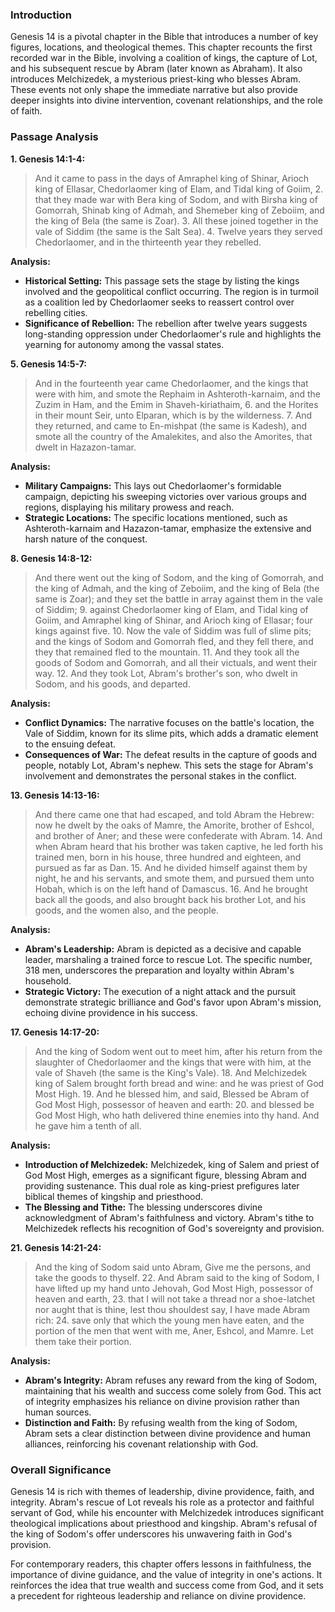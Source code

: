 ### Introduction

Genesis 14 is a pivotal chapter in the Bible that introduces a number of key figures, locations, and theological themes. This chapter recounts the first recorded war in the Bible, involving a coalition of kings, the capture of Lot, and his subsequent rescue by Abram (later known as Abraham). It also introduces Melchizedek, a mysterious priest-king who blesses Abram. These events not only shape the immediate narrative but also provide deeper insights into divine intervention, covenant relationships, and the role of faith.

### Passage Analysis

**1. Genesis 14:1-4:**
> And it came to pass in the days of Amraphel king of Shinar, Arioch king of Ellasar, Chedorlaomer king of Elam, and Tidal king of Goiim, 2. that they made war with Bera king of Sodom, and with Birsha king of Gomorrah, Shinab king of Admah, and Shemeber king of Zeboiim, and the king of Bela (the same is Zoar). 3. All these joined together in the vale of Siddim (the same is the Salt Sea). 4. Twelve years they served Chedorlaomer, and in the thirteenth year they rebelled.

**Analysis:**
- **Historical Setting:** This passage sets the stage by listing the kings involved and the geopolitical conflict occurring. The region is in turmoil as a coalition led by Chedorlaomer seeks to reassert control over rebelling cities.
- **Significance of Rebellion:** The rebellion after twelve years suggests long-standing oppression under Chedorlaomer's rule and highlights the yearning for autonomy among the vassal states.

**5. Genesis 14:5-7:**
> And in the fourteenth year came Chedorlaomer, and the kings that were with him, and smote the Rephaim in Ashteroth-karnaim, and the Zuzim in Ham, and the Emim in Shaveh-kiriathaim, 6. and the Horites in their mount Seir, unto Elparan, which is by the wilderness. 7. And they returned, and came to En-mishpat (the same is Kadesh), and smote all the country of the Amalekites, and also the Amorites, that dwelt in Hazazon-tamar.

**Analysis:**
- **Military Campaigns:** This lays out Chedorlaomer's formidable campaign, depicting his sweeping victories over various groups and regions, displaying his military prowess and reach.
- **Strategic Locations:** The specific locations mentioned, such as Ashteroth-karnaim and Hazazon-tamar, emphasize the extensive and harsh nature of the conquest.

**8. Genesis 14:8-12:**
> And there went out the king of Sodom, and the king of Gomorrah, and the king of Admah, and the king of Zeboiim, and the king of Bela (the same is Zoar); and they set the battle in array against them in the vale of Siddim; 9. against Chedorlaomer king of Elam, and Tidal king of Goiim, and Amraphel king of Shinar, and Arioch king of Ellasar; four kings against five. 10. Now the vale of Siddim was full of slime pits; and the kings of Sodom and Gomorrah fled, and they fell there, and they that remained fled to the mountain. 11. And they took all the goods of Sodom and Gomorrah, and all their victuals, and went their way. 12. And they took Lot, Abram's brother's son, who dwelt in Sodom, and his goods, and departed.

**Analysis:**
- **Conflict Dynamics:** The narrative focuses on the battle's location, the Vale of Siddim, known for its slime pits, which adds a dramatic element to the ensuing defeat.
- **Consequences of War:** The defeat results in the capture of goods and people, notably Lot, Abram's nephew. This sets the stage for Abram's involvement and demonstrates the personal stakes in the conflict.

**13. Genesis 14:13-16:**
> And there came one that had escaped, and told Abram the Hebrew: now he dwelt by the oaks of Mamre, the Amorite, brother of Eshcol, and brother of Aner; and these were confederate with Abram. 14. And when Abram heard that his brother was taken captive, he led forth his trained men, born in his house, three hundred and eighteen, and pursued as far as Dan. 15. And he divided himself against them by night, he and his servants, and smote them, and pursued them unto Hobah, which is on the left hand of Damascus. 16. And he brought back all the goods, and also brought back his brother Lot, and his goods, and the women also, and the people.

**Analysis:**
- **Abram's Leadership:** Abram is depicted as a decisive and capable leader, marshaling a trained force to rescue Lot. The specific number, 318 men, underscores the preparation and loyalty within Abram's household.
- **Strategic Victory:** The execution of a night attack and the pursuit demonstrate strategic brilliance and God's favor upon Abram's mission, echoing divine providence in his success.

**17. Genesis 14:17-20:**
> And the king of Sodom went out to meet him, after his return from the slaughter of Chedorlaomer and the kings that were with him, at the vale of Shaveh (the same is the King's Vale). 18. And Melchizedek king of Salem brought forth bread and wine: and he was priest of God Most High. 19. And he blessed him, and said, Blessed be Abram of God Most High, possessor of heaven and earth: 20. and blessed be God Most High, who hath delivered thine enemies into thy hand. And he gave him a tenth of all.

**Analysis:**
- **Introduction of Melchizedek:** Melchizedek, king of Salem and priest of God Most High, emerges as a significant figure, blessing Abram and providing sustenance. This dual role as king-priest prefigures later biblical themes of kingship and priesthood.
- **The Blessing and Tithe:** The blessing underscores divine acknowledgment of Abram's faithfulness and victory. Abram's tithe to Melchizedek reflects his recognition of God's sovereignty and provision.

**21. Genesis 14:21-24:**
> And the king of Sodom said unto Abram, Give me the persons, and take the goods to thyself. 22. And Abram said to the king of Sodom, I have lifted up my hand unto Jehovah, God Most High, possessor of heaven and earth, 23. that I will not take a thread nor a shoe-latchet nor aught that is thine, lest thou shouldest say, I have made Abram rich: 24. save only that which the young men have eaten, and the portion of the men that went with me, Aner, Eshcol, and Mamre. Let them take their portion.

**Analysis:**
- **Abram's Integrity:** Abram refuses any reward from the king of Sodom, maintaining that his wealth and success come solely from God. This act of integrity emphasizes his reliance on divine provision rather than human sources.
- **Distinction and Faith:** By refusing wealth from the king of Sodom, Abram sets a clear distinction between divine providence and human alliances, reinforcing his covenant relationship with God.

### Overall Significance

Genesis 14 is rich with themes of leadership, divine providence, faith, and integrity. Abram's rescue of Lot reveals his role as a protector and faithful servant of God, while his encounter with Melchizedek introduces significant theological implications about priesthood and kingship. Abram's refusal of the king of Sodom's offer underscores his unwavering faith in God's provision.

For contemporary readers, this chapter offers lessons in faithfulness, the importance of divine guidance, and the value of integrity in one's actions. It reinforces the idea that true wealth and success come from God, and it sets a precedent for righteous leadership and reliance on divine providence.